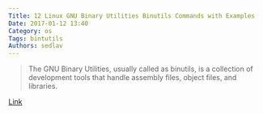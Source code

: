 ```yaml
---
Title: 12 Linux GNU Binary Utilities Binutils Commands with Examples
Date: 2017-01-12 13:40
Category: os
Tags: bintutils
Authors: sedlav
---
```


> The GNU Binary Utilities, usually called as binutils, is a collection of development tools that handle assembly files, object files, and libraries.

[Link](http://www.thegeekstuff.com/2017/01/gnu-binutils-commands/)
